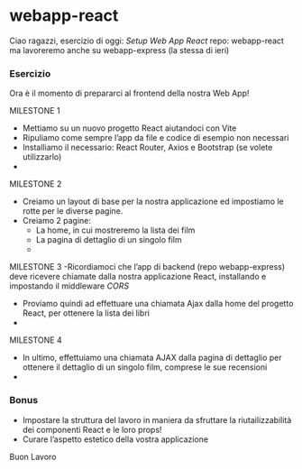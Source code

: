 # webapp-react

Ciao ragazzi,
esercizio di oggi: *Setup Web App React*
repo: webapp-react
ma lavoreremo anche su webapp-express (la stessa di ieri)

### Esercizio
Ora è il momento di prepararci al frontend della nostra Web App!

MILESTONE 1
- Mettiamo su un nuovo progetto React aiutandoci con Vite
- Ripuliamo come sempre l’app da file e codice di esempio non necessari
- Installiamo il necessario: React Router, Axios e Bootstrap (se volete utilizzarlo)
- 
MILESTONE 2
- Creiamo un layout di base per la nostra applicazione ed impostiamo le rotte per le diverse pagine.
- Creiamo 2 pagine:
    - La home, in cui mostreremo la lista dei film
    - La pagina di dettaglio di un singolo film
    - 
MILESTONE 3
-Ricordiamoci che l’app di backend (repo webapp-express) deve ricevere chiamate dalla nostra applicazione React, installando e impostando il middleware *CORS*
- Proviamo quindi ad effettuare una chiamata Ajax dalla home del progetto React, per ottenere la lista dei libri
- 
MILESTONE 4
- In ultimo, effettuiamo una chiamata AJAX dalla pagina di dettaglio per ottenere il dettaglio di un singolo film, comprese le sue recensioni
- 
### Bonus
- Impostare la struttura del lavoro in maniera da sfruttare la riutailizzabilità dei componenti React e le loro props!
- Curare l’aspetto estetico della vostra applicazione
  
Buon Lavoro
